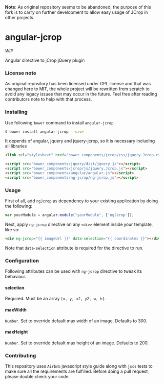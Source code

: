 **Note:** As original repository seems to be abandoned, the purpose of this fork is to carry on further development to allow easy usage of JCrop in other projects.

angular-jcrop
========

*WIP*

Angular directive to jCrop jQuery plugin

### License note

As original repository has been licensed under GPL license and that was changed here to MIT, the whole project will be rewritten from scratch to avoid any legacy issues that may occur in the future. Feel free after reading contributors note to help with that process.

### Installing

Use following `bower` command to install `angular-jcrop`

```sh
$ bower install angular-jcrop --save
```

It depends of angular, jquery and jquery-jcrop, so it is necessary including all libraries

```html
<link rel="stylesheet" href="bower_components/jcrop/css/jquery.Jcrop.css" />

<script src="bower_components/jquery/dist/jquery.js"></script>
<script src="bower_components/jcrop/js/jquery.Jcrop.js"></script>
<script src="bower_components/angular/angular.js"></script>
<script src="bower_components/ng-jcrop/ng-jcrop.js"></script>
```

### Usage

First of all, add `ngJcrop` as dependency to your existing application by doing the following:

```js
var yourModule = angular.module("yourModule", ['ngJcrop']);
```

Next, apply `ng-jcrop` directive on any `<div>` element inside your template, like so:

```html
<div ng-jcrop="{{ imageUrl }}" data-selection="{{ coordinates }}"></div>
````

Note that `data-selection` attribute is required for the directive to run.

### Configuration

Following attributes can be used with `ng-jcrop` directive to tweak its behaviour.

#### selection

Required. Must be an array `[x, y, x2, y2, w, h]`.

#### maxWidth

`Number`. Set to override default max width of an image. Defaults to 300.

#### maxHeight

`Number`. Set to override default max height of an image. Defaults to 200.

### Contributing

This repository uses `Airbnb` javascript style guide along with `jscs` tests to make sure all the requirements are fulfilled. Before doing a pull request, please double check your code.
